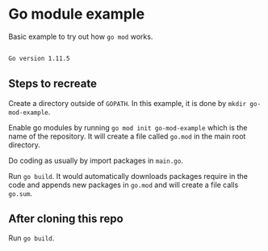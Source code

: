 # Go module example

Basic example to try out how `go mod` works.

```bash

Go version 1.11.5

```

## Steps to recreate

Create a directory outside of `GOPATH`. In this example, it is done by `mkdir go-mod-example`.

Enable go modules by running `go mod init go-mod-example` which is the name of the repository. It will create a file called `go.mod` in the main root directory.

Do coding as usually by import packages in `main.go`.

Run `go build`. It would automatically downloads packages require in the code and appends new packages in `go.mod` and will create a file calls `go.sum`.

## After cloning this repo

Run `go build`.
